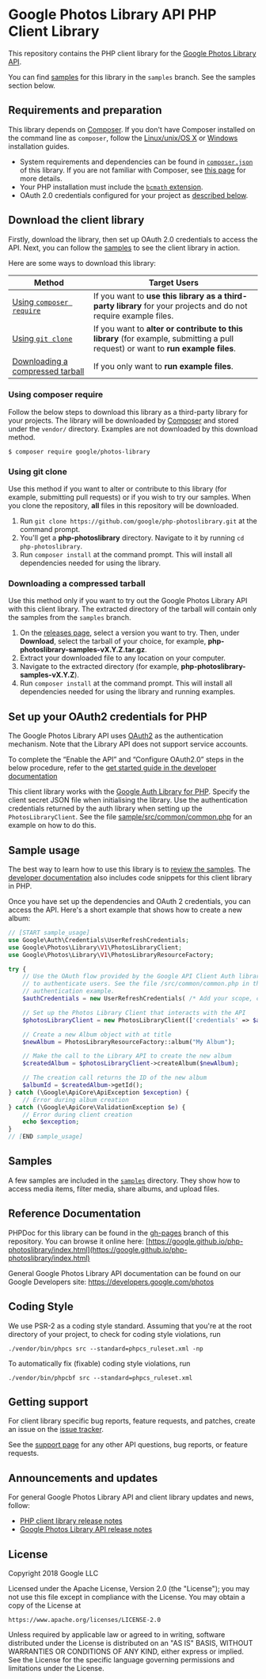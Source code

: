 # Google Photos Library API PHP Client Library

This repository contains the PHP client library for the [Google Photos Library
API](https://developers.google.com/photos).

You can find [samples](#samples) for this library in the `samples` branch. See the samples section below.

## Requirements and preparation
This library depends on [Composer](https://getcomposer.org/). If you don't have Composer installed
on the command line as `composer`, follow the 
[Linux/unix/OS X](https://getcomposer.org/doc/00-intro.md#installation-linux-unix-osx) or 
[Windows](https://getcomposer.org/doc/00-intro.md#installation-windows) installation guides.

*   System requirements and dependencies can be found in [`composer.json`](composer.json)
    of this library. If you are not familiar with Composer, see 
    [this page](https://getcomposer.org/doc/01-basic-usage.md) for more details.
*   Your PHP installation must include the [`bcmath` extension](http://php.net/manual/en/book.bc.php).
*   OAuth 2.0 credentials configured for your project as [described below](#set-up-your-oauth2-credentials-for-php).


## Download the client library

Firstly, download the library, then set up OAuth 2.0 credentials to access the API.
Next, you can follow the [samples](#samples) to see the client library in action.

Here are some ways to download this library:

| Method                                                                | Target Users                                                                                                                  |
|-----------------------------------------------------------------------|-------------------------------------------------------------------------------------------------------------------------------|
| [Using `composer require`](#using-composer-require)                   | If you want to **use this library as a third-party library** for your projects and do not require example files.          |
| [Using `git clone`](#using-git-clone)                                 | If you want to **alter or contribute to this library** (for example, submitting a pull request) or want to **run example files**. |
| [Downloading a compressed tarball](#downloading-a-compressed-tarball) | If you only want to **run example files**.                                                                                 |

### Using composer require

Follow the below steps to download this library as a third-party library for your projects.
The library will be downloaded by [Composer](https://getcomposer.org/) and stored under the
`vendor/` directory.
Examples are not downloaded by this download method.


```
$ composer require google/photos-library
```



### Using git clone

Use this method if you want to alter or contribute to this library (for example, submitting pull
requests) or if you wish to try our samples. When you clone the repository, **all** files in this
repository will be downloaded.

1.  Run `git clone https://github.com/google/php-photoslibrary.git` at
    the command prompt.
1.  You'll get a **php-photoslibrary** directory. Navigate to it by running
    `cd php-photoslibrary`.
1.  Run `composer install` at the command prompt. This will install all
    dependencies needed for using the library.

### Downloading a compressed tarball

Use this method only if you want to try out the Google Photos Library API with this client library.
The extracted directory of the tarball will contain only the samples from the `samples` branch.

1.  On the [releases page](https://github.com/google/php-photoslibrary/releases),
    select a version you want to try. Then, under **Download**, select the tarball
    of your choice, for example, **php-photoslibrary-samples-vX.Y.Z.tar.gz**.
1.  Extract your downloaded file to any location on your computer.
1.  Navigate to the extracted directory (for example, **php-photoslibrary-samples-vX.Y.Z**).
1.  Run `composer install` at the command prompt. This will install all dependencies
    needed for using the library and running examples.


## Set up your OAuth2 credentials for PHP

The Google Photos Library API uses [OAuth2](https://oauth.net/2/) as the
authentication mechanism. Note that the Library API does not support service accounts.

To complete the “Enable the API” and “Configure OAuth2.0” steps in the below procedure, refer to
the [get started guide in the developer documentation](https://developers.google.com/photos/library/guides/get-started-php)

This client library works with the [Google Auth Library for PHP](https://github.com/google/google-auth-library-php).
Specify the client secret JSON file when initialising the library.
Use the authentication credentials returned by the auth library when setting up the
`PhotosLibraryClient`. See the file [sample/src/common/common.php](https://github.com/google/php-photoslibrary/tree/samples/src/common/common.php)
for an example on how to do this.

## Sample usage
The best way to learn how to use this library is to [review the samples](#samples).
The [developer documentation](https://developers.google.com/photos) also includes
code snippets for this client library in PHP.

Once you have set up the dependencies and OAuth 2 credentials, you can access
the API.
Here's a short example that shows how to create a new album:
```php
// [START sample_usage]
use Google\Auth\Credentials\UserRefreshCredentials;
use Google\Photos\Library\V1\PhotosLibraryClient;
use Google\Photos\Library\V1\PhotosLibraryResourceFactory;

try {
    // Use the OAuth flow provided by the Google API Client Auth library
    // to authenticate users. See the file /src/common/common.php in the samples for a complete
    // authentication example.
    $authCredentials = new UserRefreshCredentials( /* Add your scope, client secret and refresh token here */ );

    // Set up the Photos Library Client that interacts with the API
    $photosLibraryClient = new PhotosLibraryClient(['credentials' => $authCredentials]);

    // Create a new Album object with at title
    $newAlbum = PhotosLibraryResourceFactory::album("My Album");

    // Make the call to the Library API to create the new album
    $createdAlbum = $photosLibraryClient->createAlbum($newAlbum);

    // The creation call returns the ID of the new album
    $albumId = $createdAlbum->getId();
} catch (\Google\ApiCore\ApiException $exception) {
    // Error during album creation
} catch (\Google\ApiCore\ValidationException $e) {
    // Error during client creation
    echo $exception;
}
// [END sample_usage]
```

## Samples
A few samples are included in the [`samples`](https://github.com/google/php-photoslibrary/tree/samples) directory.
They show how to access media items, filter media, share albums, and upload files.

## Reference Documentation

PHPDoc for this library can be found in the [gh-pages](https://github.com/google/photos-library-php-lib/tree/gh-pages) branch of this repository.
You can browse it online here: [https://google.github.io/php-photoslibrary/index.html](https://google.github.io/php-photoslibrary/index.html)

General Google Photos Library API documentation can be found on our Google Developers
site: https://developers.google.com/photos

## Coding Style

We use PSR-2 as a coding style standard. Assuming that you're at the root
directory of your project, to check for coding style violations,
run

```shell
./vendor/bin/phpcs src --standard=phpcs_ruleset.xml -np
```

To automatically fix (fixable) coding style violations, run

```shell
./vendor/bin/phpcbf src --standard=phpcs_ruleset.xml
```

## Getting support

For client library specific bug reports, feature requests, and patches,
create an issue on the [issue
tracker](https://github.com/google/php-photoslibrary/issues).

See the [support page](https://developers.google.com/photos/library/support/how-to-get-help)
for any other API questions, bug reports, or feature requests.

## Announcements and updates

For general Google Photos Library API and client library updates and news, follow:

*   [PHP client library release notes](https://github.com/google/php-photoslibrary/releases)
*   [Google Photos Library API release notes](https://developers.google.com/photos/library/support/release-notes)

## License

Copyright 2018 Google LLC

Licensed under the Apache License, Version 2.0 (the "License");
you may not use this file except in compliance with the License.
You may obtain a copy of the License at

    https://www.apache.org/licenses/LICENSE-2.0

Unless required by applicable law or agreed to in writing, software
distributed under the License is distributed on an "AS IS" BASIS,
WITHOUT WARRANTIES OR CONDITIONS OF ANY KIND, either express or implied.
See the License for the specific language governing permissions and
limitations under the License.
